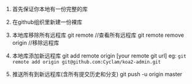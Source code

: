 1. 首先保证你本地有一份完整的库

2. 在github组织里新建一份裸库

3. 本地库移除所有远程库
git remote //查看所有远程库
git remote remove origin //移除远程库

4. 本地库添加新远程库
git add remote origin [your remote git url]
eg: `git remote add origin git@github.com:Cyclam/koa2-admin.git`

5. 推送所有到新远程库(含所有提交历史和分支)
git push -u origin master